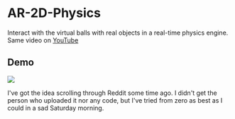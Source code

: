 # AR-2D-Physics
Interact with the virtual balls with real objects in a real-time physics engine. Same video on [YouTube](https://youtu.be/iZ-WXdTVhFA)

## Demo

![](./ezgif.com-video-to-gif.gif)

I've got the idea scrolling through Reddit some time ago. I didn't get the person who uploaded it nor any code, but I've tried from zero as best as I could in a sad Saturday morning.
